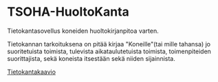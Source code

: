 # TSOHA-HuoltoKanta
Tietokantasovellus koneiden huoltokirjanpitoa varten.


Tietokannan tarkoituksena on pitää kirjaa "Koneille"(tai mille tahansa) jo suoritetuista toimista, tulevista aikataulutetuista toimista, toimenpiteiden suorittajista, sekä koneista itsestään sekä niiden sijainnista.

[Tietokantakaavio](../blob/master/Kaaviot/TSOHA-HuoltoKanta-TietokantaKaavio.png)
